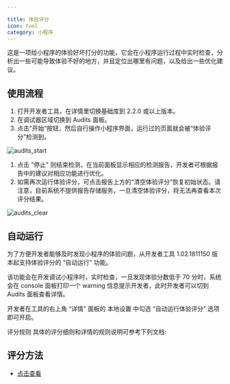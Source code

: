 ```yaml
---

title: 体验评分
icon: tool
category: 小程序
---
```


这是一项给小程序的体验好坏打分的功能，它会在小程序运行过程中实时检查，分析出一些可能导致体验不好的地方，并且定位出哪里有问题，以及给出一些优化建议。

<!-- more -->

## 使用流程

1. 打开开发者工具，在详情里切换基础库到 2.2.0 或以上版本。
1. 在调试器区域切换到 Audits 面板。
1. 点击”开始“按钮，然后自行操作小程序界面，运行过的页面就会被“体验评分”检测到。

![audits_start](https://res.wx.qq.com/wxdoc/dist/assets/img/audits_start.8773023b.png)

1. 点击 "停止" 则结束检测，在当前面板显示相应的检测报告，开发者可根据报告中的建议对相应功能进行优化。
1. 如需再次运行体验评分，可点击报告上方的“清空体验评分”恢复初始状态。请注意，目前系统不提供报告存储服务，一旦清空体验评分，将无法再查看本次评分结果。

![audits_clear](https://res.wx.qq.com/wxdoc/dist/assets/img/audits_clear.5fb85a1d.png)

## 自动运行

为了方便开发者能够及时发现小程序的体验问题，从开发者工具 1.02.1811150 版本起支持体验评分的 “自动运行” 功能。

该功能会在开发调试小程序时，实时检查，一旦发现体验分数低于 70 分时，系统会在 console 面板打印一个 warning 信息提示开发者，此时开发者可以切到 Audits 面板查看详情。

开发者在工具的右上角 “详情” 面板的 本地设置 中勾选 “自动运行体验评分” 选项即可开启。

评分规则
具体的评分细则和详情的规则说明可参考下列文档:

## 评分方法

- [点击查看](score.md)
